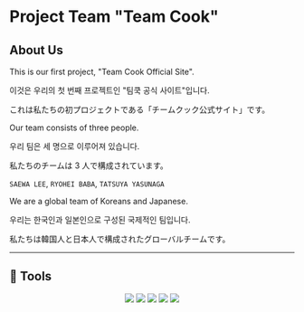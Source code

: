 # Project Team "Team Cook"

## About Us

This is our first project, "Team Cook Official Site".

이것은 우리의 첫 번째 프로젝트인 "팀쿡 공식 사이트"입니다.

これは私たちの初プロジェクトである「チームクック公式サイト」です。

Our team consists of three people.

우리 팀은 세 명으로 이루어져 있습니다.

私たちのチームは 3 人で構成されています。

`SAEWA LEE`, `RYOHEI BABA`, `TATSUYA YASUNAGA`

We are a global team of Koreans and Japanese.

우리는 한국인과 일본인으로 구성된 국제적인 팀입니다.

私たちは韓国人と日本人で構成されたグローバルチームです。

---

## &#128296; Tools

<p align="center"><img src="https://img.shields.io/badge/JavaScript-F7DF1E?style=flat-square&logo=JavaScript&logoColor=black"/> <img src="https://img.shields.io/badge/CSS3-1572B6?style=flat-square&logo=CSS3&logoColor=white"/> <img src="https://img.shields.io/badge/HTML5-E34F26?style=flat-square&logo=HTML5&logoColor=white"/> <img src="https://img.shields.io/badge/GitHub-181717?style=flat-square&logo=GitHub&logoColor=white"/> <img src="https://img.shields.io/badge/Git-F05032?style=flat-square&logo=Git&logoColor=white"/></p>
